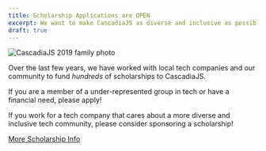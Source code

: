 ```yaml
---
title: Scholarship Applications are OPEN
excerpt: We want to make CascadiaJS as diverse and inclusive as possible, so please check out our Scholarship Program!
draft: true
---
```

![CascadiaJS 2019 family photo](/images/cjs19-family.jpg)

Over the last few years, we have worked with local tech companies and our community to fund *hundreds* of scholarships to CascadiaJS.

If you are a member of a under-represented group in tech or have a financial need, please apply!

If you work for a tech company that cares about a more diverse and inclusive tech community, please consider sponsoring a scholarship!

<div class="cta"><a href="/scholarships">More Scholarship Info</a></div>